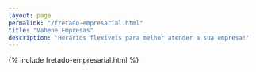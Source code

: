 ```yaml
---
layout: page
permalink: "/fretado-empresarial.html"
title: "Vabene Empresas"
description: 'Horários flexíveis para melhor atender a sua empresa!'
---
```

{% include fretado-empresarial.html %}
